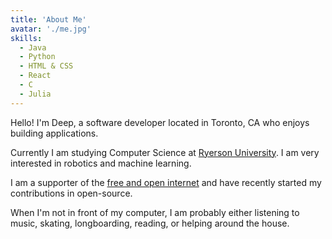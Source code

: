 ```yaml
---
title: 'About Me'
avatar: './me.jpg'
skills:
  - Java
  - Python
  - HTML & CSS
  - React
  - C
  - Julia
---
```


Hello! I'm Deep, a software developer located in Toronto, CA who enjoys building applications.

Currently I am studying Computer Science at [Ryerson University](https://www.ryerson.ca/). I am very interested in robotics and machine learning.

I am a supporter of the [free and open internet](https://www.eff.org/issues/net-neutrality) and have recently started my contributions in open-source.

When I'm not in front of my computer, I am probably either listening to music, skating, longboarding, reading, or helping around the house.
